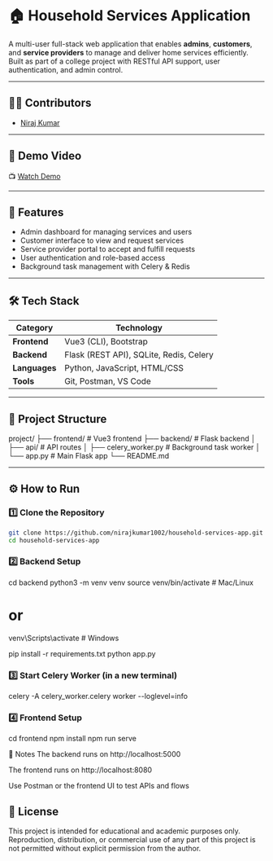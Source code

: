 # 🏠 Household Services Application

A multi-user full-stack web application that enables **admins**, **customers**, and **service providers** to manage and deliver home services efficiently. Built as part of a college project with RESTful API support, user authentication, and admin control.

---

## 👨‍💻 Contributors

- [Niraj Kumar](https://github.com/nirajkumar1002)

---
## 🎥 Demo Video

📺 [Watch Demo](https://drive.google.com/file/d/1bXiD-rtTvE9WzJ4nRdJqX6gQkf1T_W7T/view)

---


## 🚀 Features

- Admin dashboard for managing services and users  
- Customer interface to view and request services  
- Service provider portal to accept and fulfill requests  
- User authentication and role-based access  
- Background task management with Celery & Redis

---

## 🛠️ Tech Stack

| Category         | Technology                              |
|------------------|------------------------------------------|
| **Frontend**     | Vue3 (CLI), Bootstrap                    |
| **Backend**      | Flask (REST API), SQLite, Redis, Celery  |
| **Languages**    | Python, JavaScript, HTML/CSS             |
| **Tools**        | Git, Postman, VS Code                    |

---

## 📂 Project Structure

project/ ├── frontend/ # Vue3 frontend ├── backend/ # Flask backend │ ├── api/ # API routes │ ├── celery_worker.py # Background task worker │ └── app.py # Main Flask app └── README.md


---

## ⚙️ How to Run

### 1️⃣ Clone the Repository

```bash
git clone https://github.com/nirajkumar1002/household-services-app.git
cd household-services-app
```
### 2️⃣ Backend Setup
cd backend
python3 -m venv venv
source venv/bin/activate  # Mac/Linux
# or
venv\Scripts\activate     # Windows

pip install -r requirements.txt
python app.py

### 3️⃣ Start Celery Worker (in a new terminal)
celery -A celery_worker.celery worker --loglevel=info

### 4️⃣ Frontend Setup
cd frontend
npm install
npm run serve

📌 Notes
The backend runs on http://localhost:5000

The frontend runs on http://localhost:8080

Use Postman or the frontend UI to test APIs and flows


## 📄 License

This project is intended for educational and academic purposes only.  
Reproduction, distribution, or commercial use of any part of this project is not permitted without explicit permission from the author.


